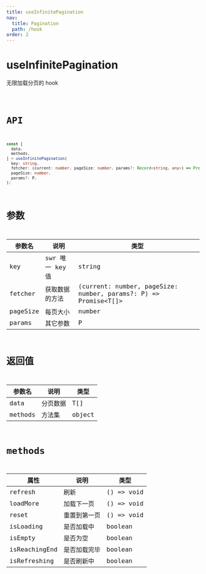```yaml
---
title: useInfinitePagination
nav:
  title: Pagination
  path: /hook
order: 2
---
```


# useInfinitePagination

无限加载分页的 hook

<code src="./demo/useInfinitePagination.tsx">

# API

```typescript
const [
  data,
  methods,
] = useInfinitePagination(
  key: string,
  fetcher: (current: number, pageSize: number, params?: Record<string, any>) => Promise<T[], P = Record<string, any>>,
  pageSize: number,
  params?: P,
);
```

# 参数

| 参数名   | 说明            | 类型                                                            |
| -------- | --------------- | --------------------------------------------------------------- |
| key      | swr 唯一 key 值 | string                                                          |
| fetcher  | 获取数据的方法  | (current: number, pageSize: number, params?: P) => Promise<T[]> |
| pageSize | 每页大小        | number                                                          |
| params   | 其它参数        | P                                                               |

# 返回值

| 参数名  | 说明     | 类型   |
| ------- | -------- | ------ |
| data    | 分页数据 | T[]    |
| methods | 方法集   | object |

# methods

| 属性          | 说明         | 类型       |
| ------------- | ------------ | ---------- |
| refresh       | 刷新         | () => void |
| loadMore      | 加载下一页   | () => void |
| reset         | 重置到第一页 | () => void |
| isLoading     | 是否加载中   | boolean    |
| isEmpty       | 是否为空     | boolean    |
| isReachingEnd | 是否加载完毕 | boolean    |
| isRefreshing  | 是否刷新中   | boolean    |
